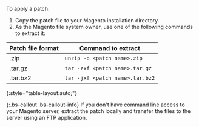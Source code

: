 To apply a patch:

1.  Copy the patch file to your Magento installation directory.
1.  As the Magento file system owner, use one of the following commands to extract it:

| Patch file format | Command to extract              |
| ----------------- | ------------------------------- |
| .zip              | `unzip -o <patch name>.zip`     |
| .tar.gz           | `tar -zxf <patch name>.tar.gz`  |
| .tar.bz2          | `tar -jxf <patch name>.tar.bz2` |
{:style="table-layout:auto;"}

{:.bs-callout .bs-callout-info}
If you don't have command line access to your Magento server, extract the patch locally and transfer the files to the server using an FTP application.
